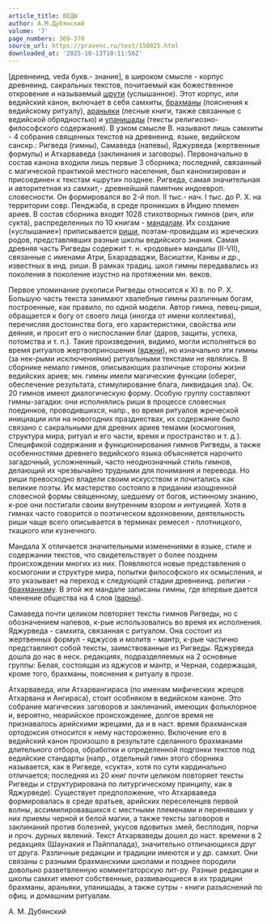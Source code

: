 ```yaml
---
article_title: ВЕДЫ
author: А.М.Дубянский
volume: '7'
page_numbers: 369-370
source_url: https://pravenc.ru/text/150025.html
downloaded_at: '2025-10-13T10:11:56Z'
---
```


[древнеинд. veda букв.- знание], в широком смысле - корпус древнеинд. сакральных текстов, почитаемый как божественное откровение и называемый [шрути](https://pravenc.ru/text/шрути.html) (услышанное). Этот корпус, или ведийский канон, включает в себя самхиты, [брахманы](https://pravenc.ru/text/брахманы.html) (пояснения к ведийскому ритуалу), [араньяки](https://pravenc.ru/text/араньяки.html) (лесные книги, также связанные с ведийской обрядностью) и [упанишады](https://pravenc.ru/text/упанишады.html) (тексты религиозно-философского содержания). В узком смысле В. называют лишь самхиты - 4 собрания священных текстов на древнеинд. языке, ведийском санскр.: Ригведа (гимны), Самаведа (напевы), Яджурведа (жертвенные формулы) и Атхарваведа (заклинания и заговоры). Первоначально в состав канона входили лишь первые 3 сборника; последний, связанный с магической практикой местного населения, был канонизирован и присоединен к текстам «шрути» позднее. Ригведа, самая значительная и авторитетная из самхит,- древнейший памятник индоевроп. словесности. Он формировался во 2-й пол. II тыс.- нач. I тыс. до Р. Х. на территории совр. Пенджаба, в среде проникших в Индию племен ариев. В состав сборника входят 1028 стихотворных гимнов (рич, или сукта), распределенных по 10 книгам - [мандалам](https://pravenc.ru/text/мандалам.html). Их создание («услышание») приписывается [риши](https://pravenc.ru/text/риши.html), поэтам-провидцам из жреческих родов, представлявших разные школы ведийского знания. Самая древняя часть Ригведы содержит т. н. «родовые» мандалы (II-VII), связанные с именами Атри, Бхарадваджи, Васиштхи, Канвы и др., известных в инд. риши. В рамках традиц. школ гимны передавались из поколения в поколение изустно на протяжении мн. веков.

Первое упоминание рукописи Ригведы относится к XI в. по Р. Х. Большую часть текста занимают хвалебные гимны различным богам, построенные, как правило, по одной модели. Автор гимна, певец-риши, обращается к богу от своего лица (иногда от имени коллектива), перечисляя достоинства бога, его характеристики, свойства или деяния, и просит его о ниспослании благ (даров, защиты, успеха, потомства и т. п.). Такие произведения, видимо, могли исполняться во время ритуалов жертвоприношения ([яджни](https://pravenc.ru/text/яджни.html)), но изначально эти гимны (за нек-рыми исключениями) ритуальными текстами не являлись. В сборнике немало гимнов, описывающих различные стороны жизни ведийских ариев; мн. гимны имели магические функции (оберег, обеспечение результата, стимулирование блага, ликвидация зла). Ок. 20 гимнов имеют диалогическую форму. Особую группу составляют гимны-загадки: они исполнялись риши в процессе словесных поединков, проводившихся, напр., во время ритуалов жреческой инициации или на новогодних празднествах, их содержание было связано с сакральными для древних ариев темами (космогония, структура мира, ритуал и его части, время и пространство и т. д.). Спецификой содержания и функционирования гимнов Ригведы, а также особенностями древнего ведийского языка объясняется нарочито загадочный, усложненный, часто неоднозначный стиль гимнов, делающий их чрезвычайно трудными для понимания и перевода. Но риши превосходно владели своим искусством и почитались как великие поэты. Их мастерство состояло в придании изощренной словесной формы священному, шедшему от богов, истинному знанию, к-рое они постигали своим внутренним взором и интуицией. Хотя в гимнах часто говорится о поэтическом вдохновении, деятельность риши чаще всего описывается в терминах ремесел - плотницкого, ткацкого или кузнечного.

Мандала X отличается значительными изменениями в языке, стиле и содержании текстов, что свидетельствует о более позднем происхождении многих из них. Появляются новые представления о космогонии и структуре мира, попытки философского их осмысления, и это указывает на переход к следующей стадии древнеинд. религии - [брахманизму](https://pravenc.ru/text/брахманизму.html). В этой же мандале записаны гимны, где впервые дается членение общества на 4 слоя ([варны](https://pravenc.ru/text/Варна.html)).

Самаведа почти целиком повторяет тексты гимнов Ригведы, но с обозначением напевов, к-рые использовались во время их исполнения. Яджурведа - самхита, связанная с ритуалом. Она состоит из жертвенных формул - яджусов и молитв - мантр, к-рые частично представляют собой тексты, заимствованные из Ригведы. Яджурведа дошла до нас в неск. редакциях, подразделяемых на 2 основные группы: Белая, состоящая из яджусов и мантр, и Черная, содержащая, кроме того, брахманы, пояснения к ритуалу в прозе.

Атхарваведа, или Атхарвангираса (по именам мифических жрецов Атхарвана и Ангираса), стоит особняком в ведийском каноне. Это собрание магических заговоров и заклинаний, имеющих фольклорное и, вероятно, неарийское происхождение, долгое время не признавалось арийскими жрецами, да и в наст. время брахманская ортодоксия относится к нему настороженно. Включение его в ведийский канон произошло в результате сделанного брахманами длительного отбора, обработки и определенной подгонки текстов под ведийские стандарты (напр., отдельный гимн этого сборника называется, как в Ригведе, «сукта», хотя по сути кардинально отличается; последняя из 20 книг почти целиком повторяет тексты Ригведы и структурирована по литургическому принципу, как в Яджурведе). Существует предположение, что Атхарваведа формировалась в среде вратьев, арийских переселенцев первой волны, ассимилировавшихся с местными племенами и перенявших у них приемы черной и белой магии, а также тексты заговоров и заклинаний против болезней, укусов ядовитых змей, бесплодия, порчи и проч. дурных явлений. Текст Атхарваведы дошел до наст. времени в 2 редакциях (Шаунакия и Пайппалада), значительно отличающихся друг от друга. Различные редакции и традиции имеются и у др. самхит. Они связаны с разными брахманскими школами и позднее породили довольно разветвленную комментаторскую лит-ру. Разные редакции и школы самхит имеют собственные, развивающиеся в их традиции брахманы, араньяки, упанишады, а также сутры - книги разъяснений по офиц. и домашним ритуалам.

А.   М.   Дубянский
